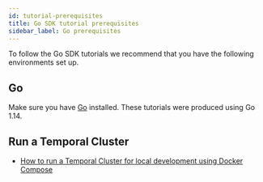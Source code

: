 ```yaml
---
id: tutorial-prerequisites
title: Go SDK tutorial prerequisites
sidebar_label: Go prerequisites
---
```


To follow the Go SDK tutorials we recommend that you have the following environments set up.

## Go

Make sure you have [Go](https://golang.org/doc/install) installed. These tutorials were produced using Go 1.14.

## Run a Temporal Cluster

- [How to run a Temporal Cluster for local development using Docker Compose](/clusters/quick-install/#docker-compose)
